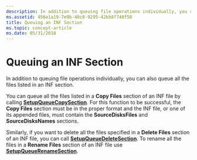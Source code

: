 ```yaml
---
description: In addition to queuing file operations individually, you can also queue all the files listed in an INF section.
ms.assetid: 456e1a19-7e9b-40c8-9295-42bb8f740f58
title: Queuing an INF Section
ms.topic: concept-article
ms.date: 05/31/2018
---
```


# Queuing an INF Section

In addition to queuing file operations individually, you can also queue all the files listed in an INF section.

You can queue all the files listed in a **Copy Files** section of an INF file by calling [**SetupQueueCopySection**](/windows/desktop/api/Setupapi/nf-setupapi-setupqueuecopysectiona). For this function to be successful, the **Copy Files** section must be in the proper format and the INF file, or one of its appended files, must contain the **SourceDisksFiles** and **SourceDisksNames** sections.

Similarly, if you want to delete all the files specified in a **Delete Files** section of an INF file, you can call [**SetupQueueDeleteSection**](/windows/desktop/api/Setupapi/nf-setupapi-setupqueuedeletesectiona). To rename all the files in a **Rename Files** section of an INF file use [**SetupQueueRenameSection**](/windows/desktop/api/Setupapi/nf-setupapi-setupqueuerenamesectiona).

 

 



